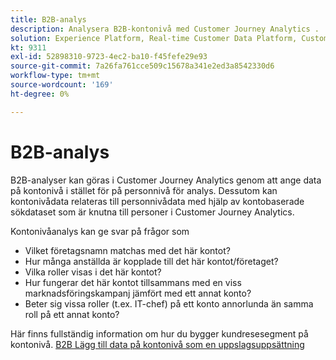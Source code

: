 ```yaml
---
title: B2B-analys
description: Analysera B2B-kontonivå med Customer Journey Analytics ​.
solution: Experience Platform, Real-time Customer Data Platform, Customer Journey Analytics
kt: 9311
exl-id: 52898310-9723-4ec2-ba10-f45fefe29e93
source-git-commit: 7a26fa761cce509c15678a341e2ed3a8542330d6
workflow-type: tm+mt
source-wordcount: '169'
ht-degree: 0%

---
```


# B2B-analys

B2B-analyser kan göras i Customer Journey Analytics genom att ange data på kontonivå i stället för på personnivå för analys. Dessutom kan kontonivådata relateras till personnivådata med hjälp av kontobaserade sökdataset som är knutna till personer i Customer Journey Analytics.

Kontonivåanalys kan ge svar på frågor som

* Vilket företagsnamn matchas med det här kontot?
* Hur många anställda är kopplade till det här kontot/företaget?
* Vilka roller visas i det här kontot?
* Hur fungerar det här kontot tillsammans med en viss marknadsföringskampanj jämfört med ett annat konto?
* Beter sig vissa roller (t.ex. IT-chef) på ett konto annorlunda än samma roll på ett annat konto?

Här finns fullständig information om hur du bygger kundresesegment på kontonivå. [B2B Lägg till data på kontonivå som en uppslagsuppsättning](https://experienceleague.adobe.com/docs/analytics-platform/using/cja-usecases/b2b.html?lang=en)
